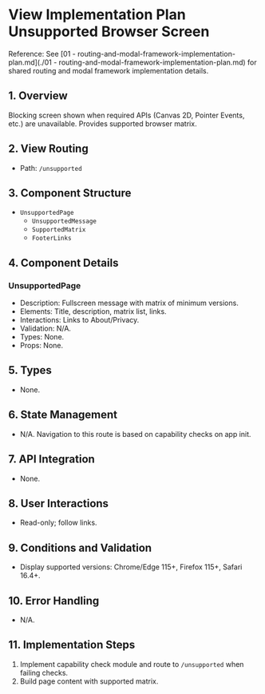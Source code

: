 # View Implementation Plan Unsupported Browser Screen

Reference: See [01 - routing-and-modal-framework-implementation-plan.md](./01 - routing-and-modal-framework-implementation-plan.md) for shared routing and modal framework implementation details.

## 1. Overview
Blocking screen shown when required APIs (Canvas 2D, Pointer Events, etc.) are unavailable. Provides supported browser matrix.

## 2. View Routing
- Path: `/unsupported`

## 3. Component Structure
- `UnsupportedPage`
  - `UnsupportedMessage`
  - `SupportedMatrix`
  - `FooterLinks`

## 4. Component Details
### UnsupportedPage
- Description: Fullscreen message with matrix of minimum versions.
- Elements: Title, description, matrix list, links.
- Interactions: Links to About/Privacy.
- Validation: N/A.
- Types: None.
- Props: None.

## 5. Types
- None.

## 6. State Management
- N/A. Navigation to this route is based on capability checks on app init.

## 7. API Integration
- None.

## 8. User Interactions
- Read-only; follow links.

## 9. Conditions and Validation
- Display supported versions: Chrome/Edge 115+, Firefox 115+, Safari 16.4+.

## 10. Error Handling
- N/A.

## 11. Implementation Steps
1. Implement capability check module and route to `/unsupported` when failing checks.
2. Build page content with supported matrix.

